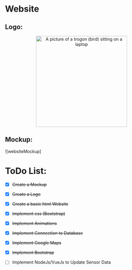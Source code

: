 # Website

## Logo:

<p align="center">
    <img src="" alt="A picture of a trogon (bird) sitting on a laptop" width="300" align="center">
</p>
    

## Mockup:

![websiteMockup]



# ToDo List:

- [x] ~~Create a Mockup~~
- [x] ~~Create a Logo~~
- [x] ~~Create a basic html Website~~
- [x] ~~Implement css (Bootstrap)~~
- [x] ~~Implement Animations~~
- [x] ~~Implement Connection to Database~~
- [x] ~~Implement Google Maps~~
- [x] ~~Implement Bootstrap~~
- [ ] Implement NodeJs/VueJs to Update Sensor Data





